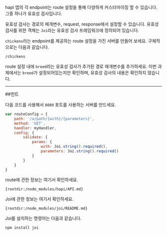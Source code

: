 hapi 앱의 각 endpoint는 route 설정을 통해 다양하게 커스터마이징 할 수 있습니다. 그중 하나가 유효성 검사입니다. 

유효성 검사는 경로의 매개변수, request, response에서 설정할 수 있습니다. 유효성 검사를 위한 객체는 `Joi`라는 유효성 검사 프레임워크에 정의되어 있습니다.

`chickens`라는 endpoint를 제공하는 route 설정을 가진 서버를 만들어 보세요. 구체적으로는 다음과 같습니다.

```
/chickens
```

route 설정 내에 `breed`라는 유효성 검사가 추가된 경로 매개변수를 추가하세요. 이번 과제에서는 `breed`가 설정되어있는지만 확인하며, 유효성 검사의 내용은 확인하지 않습니다.

-----------------------------------------------------------------
##힌트

다음 코드를 사용해서 `8080` 포트를 사용하는 서버를 만드세요. 

```js
var routeConfig = {
    path: '/a/path/{with}/{parameters}',
    method: 'GET',
    handler: myHandler,
    config: {
        validate: {
            params: {
                with: Joi.string().required(),
                parameters: Joi.string().required()
            }
        }
    }
}
```

route에 관한 정보는 여기서 확인하세요.

    {rootdir:/node_modules/hapi/API.md}

Joi에 관한 정보는 여기서 확인하세요.

    {rootdir:/node_modules/joi/README.md}

Joi를 설치하는 명령어는 다음과 같습니다.

```sh
npm install joi
```
